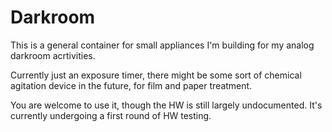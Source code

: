 # Darkroom

This is a general container for small appliances I'm building for my analog darkroom acrtivities. 

Currently just an exposure timer, there might be some sort of chemical agitation device in the future, for film and paper treatment.

You are welcome to use it, though the HW is still largely undocumented. It's currently undergoing a first round of HW testing.
